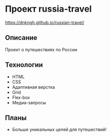 # Проект russia-travel
https://dnkngh.github.io/russian-travel/

## Описание
Проект о путешествиях по России

## Технологии
- HTML
- CSS
- Адаптивная верстка
- Grid
- Flex-box
- Медиа-запросы

## Планы

- Больше уникальных целей для путешествий!
